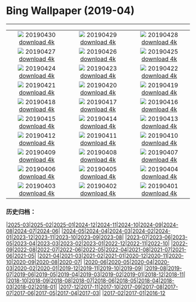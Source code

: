# Bing Wallpaper (2019-04)
**************
| | | |
|:-:|:-:|:-:|
| ![](https://www.bing.com/th?id=OHR.may1_ZH-CN8582006115_1920x1080.jpg) 20190430 [download 4k](https://www.bing.com/th?id=OHR.may1_ZH-CN8582006115_UHD.jpg) | ![](https://www.bing.com/th?id=OHR.GlenfinnanViaduct_ZH-CN8400951216_1920x1080.jpg) 20190429 [download 4k](https://www.bing.com/th?id=OHR.GlenfinnanViaduct_ZH-CN8400951216_UHD.jpg) | ![](https://www.bing.com/th?id=OHR.BabySloth_ZH-CN8329403615_1920x1080.jpg) 20190428 [download 4k](https://www.bing.com/th?id=OHR.BabySloth_ZH-CN8329403615_UHD.jpg) |
| ![](https://www.bing.com/th?id=OHR.SpringBadlands_ZH-CN8280871661_1920x1080.jpg) 20190427 [download 4k](https://www.bing.com/th?id=OHR.SpringBadlands_ZH-CN8280871661_UHD.jpg) | ![](https://www.bing.com/th?id=OHR.BloomingAloe_ZH-CN8209855003_1920x1080.jpg) 20190426 [download 4k](https://www.bing.com/th?id=OHR.BloomingAloe_ZH-CN8209855003_UHD.jpg) | ![](https://www.bing.com/th?id=OHR.CoastalFog_ZH-CN8104406852_1920x1080.jpg) 20190425 [download 4k](https://www.bing.com/th?id=OHR.CoastalFog_ZH-CN8104406852_UHD.jpg) |
| ![](https://www.bing.com/th?id=OHR.FireIce_ZH-CN2924097132_1920x1080.jpg) 20190424 [download 4k](https://www.bing.com/th?id=OHR.FireIce_ZH-CN2924097132_UHD.jpg) | ![](https://www.bing.com/th?id=OHR.RainforestMoss_ZH-CN2878951870_1920x1080.jpg) 20190423 [download 4k](https://www.bing.com/th?id=OHR.RainforestMoss_ZH-CN2878951870_UHD.jpg) | ![](https://www.bing.com/th?id=OHR.CasaBatllo_ZH-CN2826447794_1920x1080.jpg) 20190422 [download 4k](https://www.bing.com/th?id=OHR.CasaBatllo_ZH-CN2826447794_UHD.jpg) |
| ![](https://www.bing.com/th?id=OHR.LaysanAlbatross_ZH-CN2784683590_1920x1080.jpg) 20190421 [download 4k](https://www.bing.com/th?id=OHR.LaysanAlbatross_ZH-CN2784683590_UHD.jpg) | ![](https://www.bing.com/th?id=OHR.HidingEggs_ZH-CN2732414254_1920x1080.jpg) 20190420 [download 4k](https://www.bing.com/th?id=OHR.HidingEggs_ZH-CN2732414254_UHD.jpg) | ![](https://www.bing.com/th?id=OHR.CoveSpires_ZH-CN2680932006_1920x1080.jpg) 20190419 [download 4k](https://www.bing.com/th?id=OHR.CoveSpires_ZH-CN2680932006_UHD.jpg) |
| ![](https://www.bing.com/th?id=OHR.Paepalanthus_ZH-CN2626725103_1920x1080.jpg) 20190418 [download 4k](https://www.bing.com/th?id=OHR.Paepalanthus_ZH-CN2626725103_UHD.jpg) | ![](https://www.bing.com/th?id=OHR.ChipmunkCheeks_ZH-CN2370754946_1920x1080.jpg) 20190417 [download 4k](https://www.bing.com/th?id=OHR.ChipmunkCheeks_ZH-CN2370754946_UHD.jpg) | ![](https://www.bing.com/th?id=OHR.HopeValley_ZH-CN2208363231_1920x1080.jpg) 20190416 [download 4k](https://www.bing.com/th?id=OHR.HopeValley_ZH-CN2208363231_UHD.jpg) |
| ![](https://www.bing.com/th?id=OHR.BesenheideBDJ_ZH-CN2139380821_1920x1080.jpg) 20190415 [download 4k](https://www.bing.com/th?id=OHR.BesenheideBDJ_ZH-CN2139380821_UHD.jpg) | ![](https://www.bing.com/th?id=OHR.AlpineEucalyptBark_ZH-CN2046783535_1920x1080.jpg) 20190414 [download 4k](https://www.bing.com/th?id=OHR.AlpineEucalyptBark_ZH-CN2046783535_UHD.jpg) | ![](https://www.bing.com/th?id=OHR.GOTPath_ZH-CN1955635212_1920x1080.jpg) 20190413 [download 4k](https://www.bing.com/th?id=OHR.GOTPath_ZH-CN1955635212_UHD.jpg) |
| ![](https://www.bing.com/th?id=OHR.YukonEmerald_ZH-CN1893750172_1920x1080.jpg) 20190412 [download 4k](https://www.bing.com/th?id=OHR.YukonEmerald_ZH-CN1893750172_UHD.jpg) | ![](https://www.bing.com/th?id=OHR.BigWindDay_ZH-CN1837859776_1920x1080.jpg) 20190411 [download 4k](https://www.bing.com/th?id=OHR.BigWindDay_ZH-CN1837859776_UHD.jpg) | ![](https://www.bing.com/th?id=OHR.Bollenstreek_ZH-CN5400317097_1920x1080.jpg) 20190410 [download 4k](https://www.bing.com/th?id=OHR.Bollenstreek_ZH-CN5400317097_UHD.jpg) |
| ![](https://www.bing.com/th?id=OHR.SibWrestling_ZH-CN4106007210_1920x1080.jpg) 20190409 [download 4k](https://www.bing.com/th?id=OHR.SibWrestling_ZH-CN4106007210_UHD.jpg) | ![](https://www.bing.com/th?id=OHR.BlueTide_ZH-CN4055424992_1920x1080.jpg) 20190408 [download 4k](https://www.bing.com/th?id=OHR.BlueTide_ZH-CN4055424992_UHD.jpg) | ![](https://www.bing.com/th?id=OHR.WallaceMonument_ZH-CN4008495741_1920x1080.jpg) 20190407 [download 4k](https://www.bing.com/th?id=OHR.WallaceMonument_ZH-CN4008495741_UHD.jpg) |
| ![](https://www.bing.com/th?id=OHR.GTNPBeaver_ZH-CN3940626643_1920x1080.jpg) 20190406 [download 4k](https://www.bing.com/th?id=OHR.GTNPBeaver_ZH-CN3940626643_UHD.jpg) | ![](https://www.bing.com/th?id=OHR.ChilehausHH_ZH-CN3895221092_1920x1080.jpg) 20190405 [download 4k](https://www.bing.com/th?id=OHR.ChilehausHH_ZH-CN3895221092_UHD.jpg) | ![](https://www.bing.com/th?id=OHR.QingmingBridge_ZH-CN3844222543_1920x1080.jpg) 20190404 [download 4k](https://www.bing.com/th?id=OHR.QingmingBridge_ZH-CN3844222543_UHD.jpg) |
| ![](https://www.bing.com/th?id=OHR.NelderPlot_ZH-CN3786459560_1920x1080.jpg) 20190403 [download 4k](https://www.bing.com/th?id=OHR.NelderPlot_ZH-CN3786459560_UHD.jpg) | ![](https://www.bing.com/th?id=OHR.BistiBadlands_ZH-CN5428677883_1920x1080.jpg) 20190402 [download 4k](https://www.bing.com/th?id=OHR.BistiBadlands_ZH-CN5428677883_UHD.jpg) | ![](https://www.bing.com/th?id=OHR.HCABooks_ZH-CN3645291678_1920x1080.jpg) 20190401 [download 4k](https://www.bing.com/th?id=OHR.HCABooks_ZH-CN3645291678_UHD.jpg) |

### 历史归档：

|[2025-03](/../2025-03/2025-03.md)|[2025-02](/../2025-02/2025-02.md)|[2025-01](/../2025-01/2025-01.md)|[2024-12](/../2024-12/2024-12.md)|[2024-11](/../2024-11/2024-11.md)|[2024-10](/../2024-10/2024-10.md)|[2024-09](/../2024-09/2024-09.md)|[2024-08](/../2024-08/2024-08.md)|[2024-07](/../2024-07/2024-07.md)|[2024-06](/../2024-06/2024-06.md)|
|[2024-05](/../2024-05/2024-05.md)|[2024-04](/../2024-04/2024-04.md)|[2024-03](/../2024-03/2024-03.md)|[2024-02](/../2024-02/2024-02.md)|[2024-01](/../2024-01/2024-01.md)|[2023-12](/../2023-12/2023-12.md)|[2023-11](/../2023-11/2023-11.md)|[2023-10](/../2023-10/2023-10.md)|[2023-09](/../2023-09/2023-09.md)|[2023-08](/../2023-08/2023-08.md)|
|[2023-07](/../2023-07/2023-07.md)|[2023-06](/../2023-06/2023-06.md)|[2023-05](/../2023-05/2023-05.md)|[2023-04](/../2023-04/2023-04.md)|[2023-03](/../2023-03/2023-03.md)|[2023-02](/../2023-02/2023-02.md)|[2023-01](/../2023-01/2023-01.md)|[2022-12](/../2022-12/2022-12.md)|[2022-11](/../2022-11/2022-11.md)|[2022-10](/../2022-10/2022-10.md)|
|[2022-09](/../2022-09/2022-09.md)|[2022-08](/../2022-08/2022-08.md)|[2022-07](/../2022-07/2022-07.md)|[2022-06](/../2022-06/2022-06.md)|[2022-05](/../2022-05/2022-05.md)|[2022-04](/../2022-04/2022-04.md)|[2021-08](/../2021-08/2021-08.md)|[2021-07](/../2021-07/2021-07.md)|[2021-06](/../2021-06/2021-06.md)|[2021-05](/../2021-05/2021-05.md)|
|[2021-04](/../2021-04/2021-04.md)|[2021-03](/../2021-03/2021-03.md)|[2021-02](/../2021-02/2021-02.md)|[2021-01](/../2021-01/2021-01.md)|[2020-12](/../2020-12/2020-12.md)|[2020-11](/../2020-11/2020-11.md)|[2020-10](/../2020-10/2020-10.md)|[2020-09](/../2020-09/2020-09.md)|[2020-08](/../2020-08/2020-08.md)|[2020-07](/../2020-07/2020-07.md)|
|[2020-06](/../2020-06/2020-06.md)|[2020-05](/../2020-05/2020-05.md)|[2020-04](/../2020-04/2020-04.md)|[2020-03](/../2020-03/2020-03.md)|[2020-02](/../2020-02/2020-02.md)|[2020-01](/../2020-01/2020-01.md)|[2019-12](/../2019-12/2019-12.md)|[2019-11](/../2019-11/2019-11.md)|[2019-10](/../2019-10/2019-10.md)|[2019-09](/../2019-09/2019-09.md)|
|[2019-08](/../2019-08/2019-08.md)|[2019-07](/../2019-07/2019-07.md)|[2019-06](/../2019-06/2019-06.md)|[2019-05](/../2019-05/2019-05.md)|[2019-04](/2019-04.md)|[2019-03](/../2019-03/2019-03.md)|[2019-02](/../2019-02/2019-02.md)|[2019-01](/../2019-01/2019-01.md)|[2018-12](/../2018-12/2018-12.md)|[2018-11](/../2018-11/2018-11.md)|
|[2018-10](/../2018-10/2018-10.md)|[2018-09](/../2018-09/2018-09.md)|[2018-08](/../2018-08/2018-08.md)|[2018-07](/../2018-07/2018-07.md)|[2018-06](/../2018-06/2018-06.md)|[2018-05](/../2018-05/2018-05.md)|[2018-04](/../2018-04/2018-04.md)|[2018-03](/../2018-03/2018-03.md)|[2018-02](/../2018-02/2018-02.md)|[2018-01](/../2018-01/2018-01.md)|
|[2017-12](/../2017-12/2017-12.md)|[2017-11](/../2017-11/2017-11.md)|[2017-10](/../2017-10/2017-10.md)|[2017-09](/../2017-09/2017-09.md)|[2017-08](/../2017-08/2017-08.md)|[2017-07](/../2017-07/2017-07.md)|[2017-06](/../2017-06/2017-06.md)|[2017-05](/../2017-05/2017-05.md)|[2017-04](/../2017-04/2017-04.md)|[2017-03](/../2017-03/2017-03.md)|
|[2017-02](/../2017-02/2017-02.md)|[2017-01](/../2017-01/2017-01.md)|[2016-12](/../2016-12/2016-12.md)